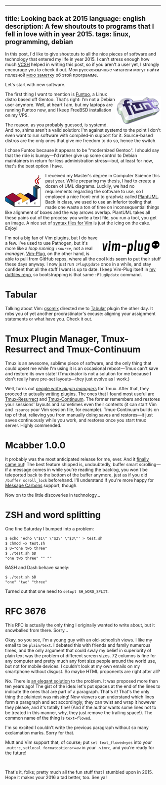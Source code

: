 ----
title: Looking back at 2015
language: english
description: A few shoutouts to programs that I fell in love with in year 2015.
tags: linux, programming, debian
----

In this post, I'd like to give shoutouts to all the nice pieces of software and
technology that entered my life in year 2015. I can't stress enough how much
[VCSH][vcsh] helped in writing this post, so if you aren't a user yet,
I strongly encourage you to check it out. Мои русскоязычные читатели могут найти
полезной [мою заметку][vcsh-ru] об этой программе.

Let's start with new software.

<img src="/images/funtoo_logo.png" width="147px" height="95px"
     style="float: right; padding: 1em 0 0 0;" />
The first thing I want to mention is [Funtoo][funtoo], a Linux distro based off
Gentoo. That's right: I'm not a Debian user anymore. Well, at heart I am, but my
laptops are running Funtoo now, and I keep FreeBSD installation on my VPS.

The reason, as you probably guessed, is systemd. And no, shims aren't a valid
solution: I'm against systemd to the point I don't even want to run software
with compiled-in support for it. Source-based distros are the only ones that
give me freedom to do so, hence the switch.

I chose Funtoo because it appears to be "modernized Gentoo". I should say that
the ride is bumpy—I'd rather give up some control to Debian maintainers in
return for less administration stress—but, at least for now, that's the best
option I have.

<img src="/images/plantuml-logo.png" width="116px" height="112px"
     style="float: left; padding: 0 1em 0 0;" />
I received my Master's degree in Computer Science this past year. While
preparing my thesis, I had to create a dozen of UML diagrams. Luckily, we had no
requirements regarding the software to use, so I employed a nice front-end to
graphviz called [PlantUML][plantuml]. Back in class, we used to use an inferior
tooling that made one waste a ton of time on inconsequential things like
alignment of boxes and the way arrows overlap. PlantUML takes all these pains
out of the process: you write a text file, you run a tool, you get an image.
A nice set of [syntax files for Vim][plantuml-vim] is just the icing on the
cake. Enjoy!

<img src="/images/vim-plug-logo.png" width="200px" height="50px"
     style="float: right; padding: 1em 0 0 0;" />
I'm not a big fan of Vim plugins, but I do have a few. I've used to use
Pathogen, but it's more like a *loop running `:source`*, not a real *manager*.
[Vim-Plug][vim-plug], on the other hand, is able to pull from GitHub repos,
where all the cool kids seem to put their stuff these days anyway. I now just
run `:PlugUpdate` once in a while, and stay confident that all the stuff I want
is up to date. I keep Vim-Plug itself in [my dotfiles repo][minoru-dotfiles],
so bootstrapping is that same `:PlugUpdate` command.

# Tabular

Talking about Vim: [gsomix][gsomix] directed me to [Tabular][tabular] plugin the
other day. It robs you of yet another procrastinator's excuse: aligning your
assignment statements or what have you. Check it out.

# Tmux Plugin Manager, Tmux-Resurrect and Tmux-Continuum

Tmux is an awesome, sublime piece of software, and the only thing that could
upset me while I'm using it is an occasional reboot—Tmux can't save and restore
its own state! (Tmuxinator is not a solution for me because I don't really have
pre-set layouts—they just evolve as I work.)

Well, turns out [people write *plugin managers*][tpm] for Tmux. After that, they
proceed to actually [writing plugins][tmux-plugins]. The ones that I found most
useful are [Tmux-Resurrect][tmux-resurrect] and
[Tmux-Continuum][tmux-continuum]. The former remembers and restores your
sessions' layouts and sometimes even their contents (it can start Vim and
`:source` your Vim session file, for example). Tmux-Continuum builds on top of
that, relieving you from manually doing saves and restores—it just saves
continuously while you work, and restores once you start tmux server. Highly
commended.

# Mcabber 1.0.0

It probably was the most anticipated release for me, ever. And it [finally came
out][mcabber]! The best feature shipped is, undoubtedly, buffer smart
scrolling—if a message comes in while you're reading the backlog, you won't be
teleported back to the bottom of the buffer anymore, just as if you did `/buffer
scroll_lock` beforehand. I'll understand if you're more happy for [Message
Carbons][message-carbons] support, though.

Now on to the little discoveries in technology…

# ZSH and word splitting

One fine Saturday I bumped into a problem:
```shell
$ echo 'echo \"$1\" \"$2\" \"$3\"' > test.sh
$ chmod +x test.sh
$ D="one two three"
$ ./test.sh $D
"one two three" "" ""
```

BASH and Dash behave sanely:
```shell
$ ./test.sh $D
"one" "two" "three"
```

Turned out that one need to `setopt SH_WORD_SPLIT`.

# RFC 3676

This RFC is actually the only thing I originally wanted to write about, but it
snowballed from there. Sorry…

Okay, so you see, I'm a young guy with an old-schoolish views. I like my email
to be `plain/text`. I debated this with friends and family numerous times, and
the only argument that could sway my belief in superiority of plain text was the
problem of different screen sizes. 72 columns is fine for any computer and
pretty much any font size people around the world use, but not for mobile
devices. I couldn't look at my own emails on my smartphone without disgust. So
maybe HTML proponents are right after all?

No. There is [an elegant solution][rfc3676] to the problem. It was proposed more
than ten years ago! The gist of the idea: let's put spaces at the end of the
lines to indicate the ones that are part of a paragraph. That's it! That's the
only thing the plaintext was missing! Now viewers can understand which lines
form a paragraph and act accordingly; they can twist and wrap it however they
please, and it's totally fine! (And if the author wants some lines not to be
treated in this manner, why, they just remove the trailing space!). The common
name of the thing is `text=flowed`.

I'm so excited I couldn't write the previous paragraph without so many
exclamation marks. Sorry for that.

Mutt and Vim support that, of course; put `set text_flowed=yes` into your
`.muttrc`, `setlocal formatoptions+=aw` in your `.vimrc`, and you're ready for
the future!

&nbsp;

That's it, folks; pretty much all the fun stuff that I stumbled upon in 2015.
Hope it makes your 2016 a tad better, too. See ya!



[vcsh]: https://github.com/RichiH/vcsh/ "vsch, config manager based on Git"

[vcsh-ru]: /posts/2013-12-16-managing-home-dotfiles-with-vcsh.html "Управление
дотфайлами в $HOME с помощью vcsh"

[funtoo]: http://www.funtoo.org/ "Funtoo Linux"

[plantuml]: http://plantuml.com/ "PlantUML: Open-source tool that uses simple
textual descriptions to draw UML diagrams"

[plantuml-vim]: https://github.com/aklt/plantuml-syntax "Vim PlantUML
Syntax/Plugin/FTDetect"

[vim-plug]: https://github.com/junegunn/vim-plug "Vim-Plug, a minimalist Vim
Plugin Manager"

[minoru-dotfiles]: https://github.com/Minoru/dotfiles "@Minoru's dotfiles"

[gsomix]: https://github.com/gsomix "gsomix at GitHub"

[tabular]: https://github.com/godlygeek/tabular "Tabular, Vim script for text
filtering and alignment"

[tpm]: https://github.com/tmux-plugins/tpm "TPM, Tmux Plugin Manager"

[tmux-plugins]: https://github.com/tmux-plugins "Tmux Plugins on GitHub"

[tmux-resurrect]: https://github.com/tmux-plugins/tmux-resurrect
    "tmux-resurrect: Persists tmux environment across system restarts"

[tmux-continuum]: https://github.com/tmux-plugins/tmux-continuum
    "tmux-continuum: Continuous saving of tmux environment. Automatic restore
    when tmux is started. Automatic tmux start when computer is turned on."

[mcabber]: http://mcabber.com/ "MCabber Homepage"

[message-carbons]: http://xmpp.org/extensions/xep-0280.html "XEP-0280: Message Carbons"

[rfc3676]: https://tools.ietf.org/html/rfc3676 "RFC3676:  The Text/Plain Format
and DelSp Parameters"
